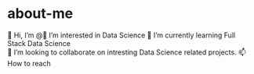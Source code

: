 # about-me
👋 Hi, I’m @👀 I’m interested in Data Science 
🌱 I’m currently learning Full Stack Data Science  
💞️ I’m looking to collaborate on intresting Data Science related projects. 
📫 How to reach 
